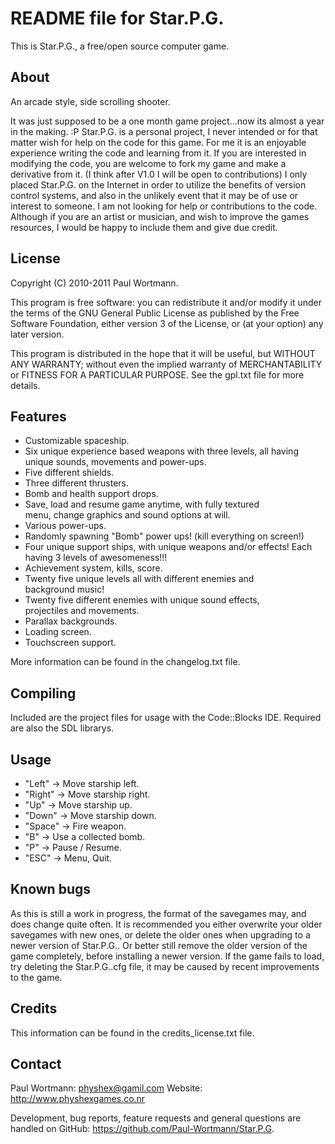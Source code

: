 README file for Star.P.G.
=============================

This is Star.P.G., a free/open source computer game.

About
-----
An arcade style, side scrolling shooter.

It was just supposed to be a one month game project...now its almost a year in the making. :P
Star.P.G. is a personal project, I never intended or for that matter wish for help on the code for this game. 
For me it is an enjoyable experience writing the code and learning from it.
If you are interested in modifying the code, you are welcome to fork my game and make a derivative from it. (I think after V1.0 I will be open to contributions)
I only placed Star.P.G. on the Internet in order to utilize the benefits of version control systems, and also in the unlikely event that it may be of use or interest to someone.
I am not looking for help or contributions to the code. 
Although if you are an artist or musician, and wish to improve the games resources, I would be happy to include them and give due credit.

License
-------
Copyright (C) 2010-2011 Paul Wortmann.

This program is free software: you can redistribute it and/or modify it under
the terms of the GNU General Public License as published by the Free Software
Foundation, either version 3 of the License, or (at your option) any later
version. 

This program is distributed in the hope that it will be useful, but WITHOUT ANY
WARRANTY; without even the implied warranty of MERCHANTABILITY or FITNESS FOR A
PARTICULAR PURPOSE.  See the gpl.txt file for more details. 

Features
--------
- Customizable spaceship.
- Six unique experience based weapons with three levels, all
  having unique sounds, movements and power-ups.
- Five different shields.
- Three different thrusters.
- Bomb and health support drops.
- Save, load and resume game anytime, with fully textured    
  menu, change graphics and sound options at will.
- Various power-ups.
- Randomly spawning "Bomb"  power ups! (kill everything on screen!)
- Four unique support ships, with unique weapons and/or effects!
   Each having 3 levels of awesomeness!!!
- Achievement system, kills, score.
- Twenty five unique levels all with different enemies and      
   background music!
- Twenty five different enemies with unique sound effects,    
  projectiles and movements.
- Parallax backgrounds.
- Loading screen.
- Touchscreen support.

More information can be found in the changelog.txt file.

Compiling
---------
Included are the project files for usage with the Code::Blocks IDE.
Required are also the SDL librarys.

Usage
-----
- "Left"    ->    Move starship left.
- "Right"   ->    Move starship right.
- "Up"      ->    Move starship up.
- "Down"    ->    Move starship down.
- "Space"   ->    Fire weapon.
- "B"       ->    Use a collected bomb.
- "P"       ->    Pause / Resume.
- "ESC"	  ->    Menu, Quit.

Known bugs
----------
As this is still a work in progress, the format of the savegames may, and does change quite often.
It is recommended you either overwrite your older savegames with new ones, or delete the older ones when upgrading to a newer version of Star.P.G..
Or better still remove the older version of the game completely, before installing a newer version.
If the game fails to load, try deleting the Star.P.G..cfg file, it may be caused by recent improvements to the game.

Credits
-------
This information can be found in the credits_license.txt file.

Contact
-------
Paul Wortmann: physhex@gamil.com
Website: http://www.physhexgames.co.nr

Development, bug reports, feature requests and general questions are handled on
GitHub: https://github.com/Paul-Wortmann/Star.P.G.

